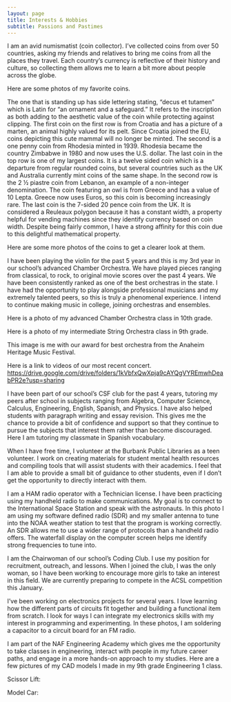 ```yaml
---
layout: page
title: Interests & Hobbies
subtitle: Passions and Pastimes
---
```


I am an avid numismatist (coin collector). I’ve collected coins from over 50 countries, asking my friends and relatives to bring me coins from all the places they travel. Each country’s currency is reflective of their history and culture, so collecting them allows me to learn a bit more about people across the globe. 



Here are some photos of my favorite coins. 


The one that is standing up has side lettering stating, “decus et tutamen” which is Latin for “an ornament and a safeguard.” It refers to the inscription as both adding to the aesthetic value of the coin while protecting against clipping. The first coin on the first row is from Croatia and has a picture of a marten, an animal highly valued for its pelt. Since Croatia joined the EU, coins depicting this cute mammal will no longer be minted. The second is a one penny coin from Rhodesia minted in 1939. Rhodesia became the country Zimbabwe in 1980 and now uses the U.S. dollar. The last coin in the top row is one of my largest coins. It is a twelve sided coin which is a departure from regular rounded coins, but several countries such as the UK and Australia currently mint coins of the same shape. In the second row is the 2 ½ piastre coin from Lebanon, an example of a non-integer denomination. The coin featuring an owl is from Greece and has a value of 10 Lepta. Greece now uses Euros, so this coin is becoming increasingly rare. The last coin is the 7-sided 20 pence coin from the UK. It is considered a Reuleaux polygon because it has a constant width, a property helpful for vending machines since they identify currency based on coin width. Despite being fairly common, I have a strong affinity for this coin due to this delightful mathematical property. 

Here are some more photos of the coins to get a clearer look at them. 




I have been playing the violin for the past 5 years and this is my 3rd year in our school’s advanced Chamber Orchestra. We have played pieces ranging from classical, to rock, to original movie scores over the past 4 years. We have been consistently ranked as one of the best orchestras in the state. I have had the opportunity to play alongside professional musicians and my extremely talented peers, so this is truly a phenomenal experience. I intend to continue making music in college, joining orchestras and ensembles. 

Here is a photo of my advanced Chamber Orchestra class in 10th grade. 




Here is a photo of my intermediate String Orchestra class in 9th grade. 



This image is me with our award for best orchestra from the Anaheim Heritage Music Festival. 
 


Here is a link to videos of our most recent concert. 
https://drive.google.com/drive/folders/1kVbfxQwXpja9cAYQgVYREmwhDeabPR2e?usp=sharing

I have been part of our school’s CSF club for the past 4 years, tutoring my peers after school in subjects ranging from Algebra, Computer Science, Calculus, Engineering, English, Spanish, and Physics. I have also helped students with paragraph writing and essay revision. This gives me the chance to provide a bit of confidence and support so that they continue to pursue the subjects that interest them rather than become discouraged. Here I am tutoring my classmate in Spanish vocabulary. 



When I have free time, I volunteer at the Burbank Public Libraries as a teen volunteer. I work on creating materials for student mental health resources and compiling tools that will assist students with their academics. I feel that I am able to provide a small bit of guidance to other students, even if I don’t get the opportunity to directly interact with them. 

I am a HAM radio operator with a Technician license. I have been practicing using my handheld radio to make communications. My goal is to connect to the International Space Station and speak with the astronauts. In this photo I am using my software defined radio (SDR) and my smaller antenna to tune into the NOAA weather station to test that the program is working correctly. An SDR allows me to use a wider range of protocols than a handheld radio offers. The waterfall display on the computer screen helps me identify strong frequencies to tune into. 




I am the Chairwoman of our school’s Coding Club. I use my position for recruitment, outreach, and lessons. When I joined the club, I was the only woman, so I have been working to encourage more girls to take an interest in this field. We are currently preparing to compete in the ACSL competition this January. 

I’ve been working on electronics projects for several years. I love learning how the different parts of circuits fit together and building a functional item from scratch. I look for ways I can integrate my electronics skills with my interest in programming and experimenting. In these photos, I am soldering a capacitor to a circuit board for an FM radio. 



I am part of the NAF Engineering Academy which gives me the opportunity to take classes in engineering, interact with people in my future career paths, and engage in a more hands-on approach to my studies. Here are a few pictures of my CAD models I made in my 9th grade Engineering 1 class. 

Scissor Lift: 


Model Car: 


